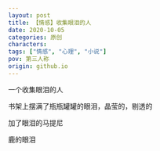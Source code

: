 ```yaml
---
layout: post
title: 【情感】收集眼泪的人
date: 2020-10-05
categories: 原创
characters: 
tags: ["情感", "心理", "小说"]
pov: 第三人称
origin: github.io
---
```


一个收集眼泪的人

书架上摆满了瓶瓶罐罐的眼泪，晶莹的，剔透的

加了眼泪的马提尼

鹿的眼泪
